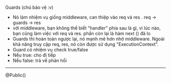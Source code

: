 Guards (chú bảo vệ :v)

- Nó làm nhiệm vụ giống middleware, can thiệp vào req và res . req -> guards -> res
- với middleware, bạn không thể biết "handler" phía sau là gì, vì lúc nào, bạn cũng làm việc
  với req và res. phần còn lại là hàm next () đã lo
- Guards thì hoàn toàn ngược lại, nó mạnh mẽ hơn nhờ middleware.
  Ngoài khả năng truy cập req, res, nó còn được sử dụng "ExecutionContext".
- Guard có nhiệm vụ check true/false
- Nếu true: cho đi tiếp
- Nếu false: trả về phản hồi

---

@Public()
